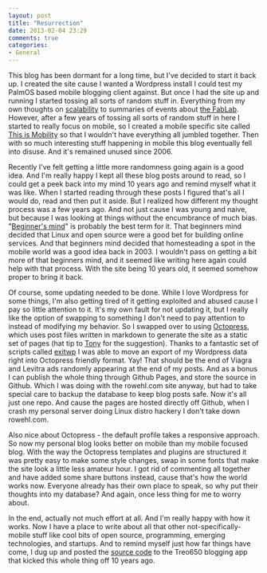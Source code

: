 ```yaml
---
layout: post
title: "Resurrection"
date: 2013-02-04 23:29
comments: true
categories: 
- General
---
```

This blog has been dormant for a long time, but I've decided to start it back
up. I created the site cause I wanted a Wordpress install
I could test my PalmOS based mobile blogging client against. But once I had
the site
up and running I started tossing all sorts of random stuff in. Everything from
my own thoughts on [scalability](/blog/2006/04/02/high-availability-nfs/)
to summaries of events
about [the FabLab](/blog/2005/04/15/make-almost-anything/).
However, after a few years of tossing all sorts of random stuff in here I
started to really focus on mobile, so I
created a mobile specific site called 
[This is Mobility](http://thisismobility.com/blog) so that I wouldn't have
everything all jumbled together. Then with
so much interesting stuff happening in mobile this blog eventually fell into
disuse. And it's remained unused since 2006.

Recently I've felt getting a little more randomness going again is a good
idea. And I'm really happy I kept all these blog posts around to read,
so I could get a peek back into my mind 10 years ago and remind myself what it
was like. When I started reading through these posts I figured that's all I
would do, read and then put it aside. But I realized how different my
thought process was a few years ago. And not just cause I was young and
naive, but because I was looking at things without the encumbrance of much
bias. "[Beginner's mind](http://en.wikipedia.org/wiki/Shoshin)" is probably
the best term for it. That beginners mind 
decided that Linux and open source were a good bet for building online
services. And that beginners mind decided that homesteading a spot in the
mobile world was a good idea back in 2003. I wouldn't pass on getting a bit
more of that beginners mind, and it seemed like writing
here again could help with that process. With the site being 10 years
old, it seemed somehow proper to bring it back.

Of course, some updating needed to be done. While I love Wordpress for
some things, I'm also getting tired of it getting exploited and abused cause I
pay so little attention to it. It's my own fault for not updating it, but I
really like the option of swapping to something I don't need to pay attention
to instead of modifying my behavior.  So I swapped over to using
[Octopress](http://octopress.org/),
which
uses post files written in markdown to generate the site as a static set of
pages (hat tip to [Tony](http://fusion94.org/) for the suggestion).
Thanks to a fantastic set of scripts called
[exitwp](https://github.com/thomasf/exitwp) I was able to move
an export of my Wordpress data right into Octopress friendly format.
Yay! That should be the end of Viagra and Levitra ads randomly
appearing at the end of my posts. And as a bonus I can publish the whole thing
through Github Pages, and store the source in Github. Which I was doing with
the rowehl.com site anyway, but had to take special care to backup the
database to keep blog posts safe. Now it's all just one repo. 
And cause the pages are hosted directly off Github, when I crash
my personal server doing Linux distro hackery I don't take down rowehl.com.

Also nice about Octopress - the default profile takes a responsive
approach. So now my personal blog looks better on mobile than my mobile
focused blog. With the way the Octopress templates and plugins are
structured it was pretty easy to make some style changes, swap in some fonts
that make the site look a little less amateur hour. I got rid of commenting
all together and have added some share buttons instead, cause that's how the
world works now. Everyone already has their own place to speak, so why put
their thoughts into my database? And again, once less thing for me to worry
about.

In the end, actually not much effort at all. And I'm really happy with how it
works. Now I have a place to write about all that other
not-specifically-mobile stuff like cool bits of open source, programming,
emerging technologies, and startups. And to remind myself just how far things
have come, I dug up and posted the
[source code](https://github.com/mikerowehl/vagablog) to the Treo650 blogging
app that kicked this whole thing off 10 years ago.
